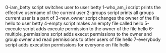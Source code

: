 0-iam_betty script switches user to user betty
1-who_am_i script prints the effective username of the current user
2-groups script prints all groups current user is a part of
3-new_owner script changes the owner of the file hello to user betty
4-empty script makes an empty file called hello
5-execute script adds execute permission to the owner of the file hello
6-multiple_permissions script adds execut permissions to the owner and group owner and read permissions to other users of file hello
7-everybody script adds execution permissions for everyone on file hello
